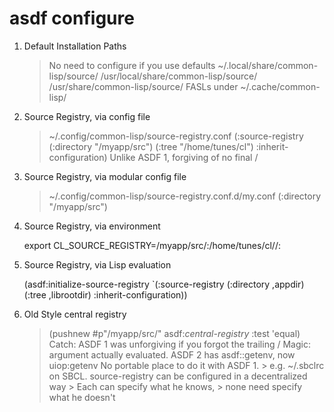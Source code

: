 asdf configure
==============

1. Default Installation Paths

    > No need to configure if you use defaults
      ~/.local/share/common-lisp/source/
      /usr/local/share/common-lisp/source/
      /usr/share/common-lisp/source/
    > FASLs under ~/.cache/common-lisp/

2. Source Registry, via config file

    > ~/.config/common-lisp/source-registry.conf
      (:source-registry
       (:directory "/myapp/src")
       (:tree "/home/tunes/cl")
       :inherit-configuration)
    > Unlike ASDF 1, forgiving of no final /

3. Source Registry, via modular config file

    > ~/.config/common-lisp/source-registry.conf.d/my.conf
      (:directory "/myapp/src")

4. Source Registry, via environment

    export CL_SOURCE_REGISTRY=/myapp/src/:/home/tunes/cl//:

5. Source Registry, via Lisp evaluation

    (asdf:initialize-source-registry
        `(:source-registry
            (:directory ,appdir)
            (:tree ,librootdir)
            :inherit-configuration))

6. Old Style central registry

    > (pushnew #p"/myapp/src/" asdf:*central-registry* :test 'equal)
    > Catch: ASDF 1 was unforgiving if you forgot the trailing /
    > Magic: argument actually evaluated.
    > ASDF 2 has asdf::getenv, now uiop:getenv
    > No portable place to do it with ASDF 1.
        > e.g. ~/.sbclrc on SBCL.
    > source-registry can be configured in a decentralized way
        > Each can specify what he knows,
        > none need specify what he doesn't
